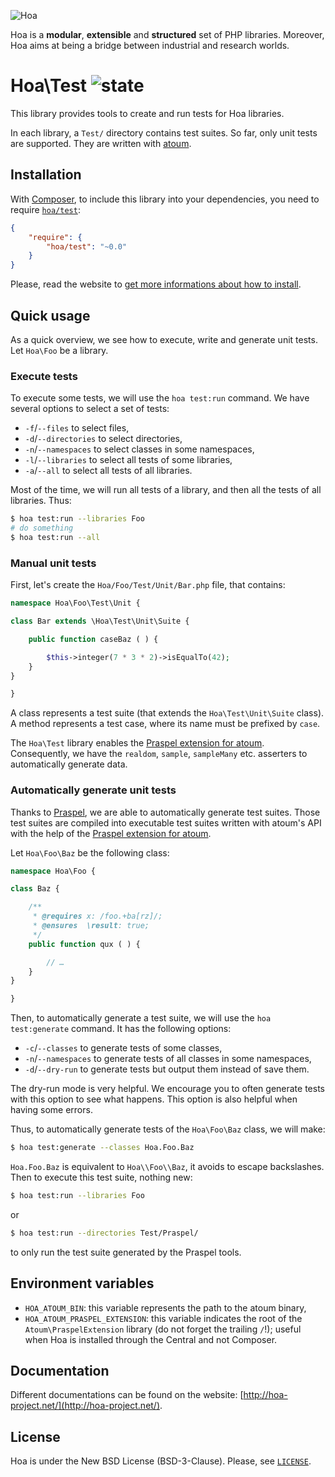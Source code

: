 ![Hoa](http://static.hoa-project.net/Image/Hoa_small.png)

Hoa is a **modular**, **extensible** and **structured** set of PHP libraries.
Moreover, Hoa aims at being a bridge between industrial and research worlds.

# Hoa\Test ![state](http://central.hoa-project.net/State/Test)

This library provides tools to create and run tests for Hoa libraries.

In each library, a `Test/` directory contains test suites. So far, only unit
tests are supported. They are written with [atoum](http://atoum.org/).

## Installation

With [Composer](http://getcomposer.org/), to include this library into your
dependencies, you need to require
[`hoa/test`](https://packagist.org/packages/hoa/test):

```json
{
    "require": {
        "hoa/test": "~0.0"
    }
}
```

Please, read the website to [get more informations about how to
install](http://hoa-project.net/Source.html).

## Quick usage

As a quick overview, we see how to execute, write and generate unit tests. Let
`Hoa\Foo` be a library.

### Execute tests

To execute some tests, we will use the `hoa test:run` command. We have several
options to select a set of tests:

  * `-f`/`--files` to select files,
  * `-d`/`--directories` to select directories,
  * `-n`/`--namespaces` to select classes in some namespaces,
  * `-l`/`--libraries` to select all tests of some libraries,
  * `-a`/`--all` to select all tests of all libraries.

Most of the time, we will run all tests of a library, and then all the tests of
all libraries. Thus:

```sh
$ hoa test:run --libraries Foo
# do something
$ hoa test:run --all
```

### Manual unit tests

First, let's create the `Hoa/Foo/Test/Unit/Bar.php` file, that contains:

```php
namespace Hoa\Foo\Test\Unit {

class Bar extends \Hoa\Test\Unit\Suite {

    public function caseBaz ( ) {

        $this->integer(7 * 3 * 2)->isEqualTo(42);
    }
}

}
```

A class represents a test suite (that extends the `Hoa\Test\Unit\Suite` class).
A method represents a test case, where its name must be prefixed by `case`.

The `Hoa\Test` library enables the [Praspel extension for
atoum](http://central.hoa-project.net/Resource/Contributions/Atoum/PraspelExtension).
Consequently, we have the `realdom`, `sample`, `sampleMany` etc. asserters to
automatically generate data.

### Automatically generate unit tests

Thanks to [Praspel](http://central.hoa-project.net/Resource/Library/Praspel), we
are able to automatically generate test suites. Those test suites are compiled
into executable test suites written with atoum's API with the help of the
[Praspel extension for
atoum](http://central.hoa-project.net/Resource/Contributions/Atoum/PraspelExtension).

Let `Hoa\Foo\Baz` be the following class:

```php
namespace Hoa\Foo {

class Baz {

    /**
     * @requires x: /foo.+ba[rz]/;
     * @ensures  \result: true;
     */
    public function qux ( ) {

        // …
    }
}

}
```

Then, to automatically generate a test suite, we will use the `hoa
test:generate` command. It has the following options:

  * `-c`/`--classes` to generate tests of some classes,
  * `-n`/`--namespaces` to generate tests of all classes in some namespaces,
  * `-d`/`--dry-run` to generate tests but output them instead of save them.

The dry-run mode is very helpful. We encourage you to often generate tests with
this option to see what happens. This option is also helpful when having some
errors.

Thus, to automatically generate tests of the `Hoa\Foo\Baz` class, we will make:

```sh
$ hoa test:generate --classes Hoa.Foo.Baz
```

`Hoa.Foo.Baz` is equivalent to `Hoa\\Foo\\Baz`, it avoids to escape backslashes.
Then to execute this test suite, nothing new:

```sh
$ hoa test:run --libraries Foo
```

or

```sh
$ hoa test:run --directories Test/Praspel/
```

to only run the test suite generated by the Praspel tools.

## Environment variables

  * `HOA_ATOUM_BIN`: this variable represents the path to the atoum binary,
  * `HOA_ATOUM_PRASPEL_EXTENSION`: this variable indicates the root of the
    `Atoum\PraspelExtension` library (do not forget the trailing `/`!); useful
    when Hoa is installed through the Central and not Composer.

## Documentation

Different documentations can be found on the website:
[http://hoa-project.net/](http://hoa-project.net/).

## License

Hoa is under the New BSD License (BSD-3-Clause). Please, see
[`LICENSE`](http://hoa-project.net/LICENSE).
